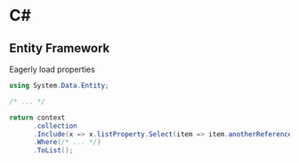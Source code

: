 # C#

## Entity Framework

Eagerly load properties

```c#
using System.Data.Entity;

/* ... */

return context
      .collection
      .Include(x => x.listProperty.Select(item => item.anotherReference))
      .Where(/* ... */)
      .ToList();
```
